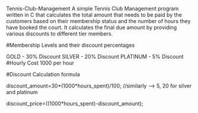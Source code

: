 Tennis-Club-Management
A simple Tennis Club Management program written in C that calculates the total amount that needs to be paid by the customers based on their membership status and the number of hours they have booked the court. It calculates the final due amount by providing various discounts to different tier members.

#Membership Levels and their discount percentages

GOLD - 30% Discount
SILVER - 20% Discount
PLATINUM - 5% Discount
#Hourly Cost
1000 per hour

#Discount Calculation formula

discount_amount=30*(1000*hours_spent)/100;  //similarly --> 5, 20 for silver and platinum

discount_price=((1000*hours_spent)-discount_amount);
